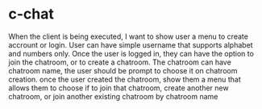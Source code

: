 # c-chat

When the client is being executed, I want to show user a menu to create accrount or login. User can have simple username that supports alphabet and numbers only. Once the user is logged in, they can have the option to join the chatroom, or to create a chatroom. The chatroom can have chatroom name, the user should be prompt to choose it on chatroom creation. once the user created the chatroom, show them a menu that allows them to choose if to join that chatroom, create another new chatroom, or join another existing chatroom by chatroom name